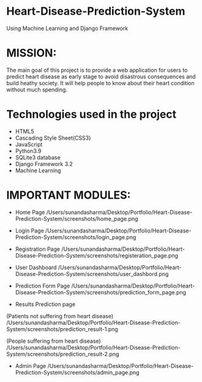 # Heart-Disease-Prediction-System

Using Machine Learning and Django Framework

# MISSION:

The main goal of this project is to provide a web application for users to predict heart disease as early stage to avoid disastrous consequences and build heathy society. It will help people to know about their heart condition without much spending.

# Technologies used in the project

* HTML5 
* Cascading Style Sheet(CSS3) 
* JavaScript
* Python3.9 
* SQLite3 database 
* Django Framework 3.2 
* Machine Learning

# IMPORTANT MODULES:

* Home Page
/Users/sunandasharma/Desktop/Portfolio/Heart-Disease-Prediction-System/screenshots/home_page.png

* Login Page 
/Users/sunandasharma/Desktop/Portfolio/Heart-Disease-Prediction-System/screenshots/login_page.png

* Registration Page
/Users/sunandasharma/Desktop/Portfolio/Heart-Disease-Prediction-System/screenshots/registeration_page.png

* User Dashboard
/Users/sunandasharma/Desktop/Portfolio/Heart-Disease-Prediction-System/screenshots/user_dashbord.png

* Prediction Form Page
/Users/sunandasharma/Desktop/Portfolio/Heart-Disease-Prediction-System/screenshots/prediction_form_page.png

* Results Prediction page

(Patients not suffering from heart disease)
/Users/sunandasharma/Desktop/Portfolio/Heart-Disease-Prediction-System/screenshots/prediction_result-1.png

(People suffering from heart disease)
/Users/sunandasharma/Desktop/Portfolio/Heart-Disease-Prediction-System/screenshots/prediction_result-2.png

* Admin Page
/Users/sunandasharma/Desktop/Portfolio/Heart-Disease-Prediction-System/screenshots/admin_page.png





